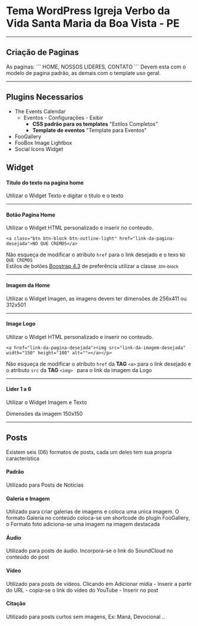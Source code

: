 <h1>Tema WordPress Igreja Verbo da Vida Santa Maria da Boa Vista - PE</h1>

<hr>

<h2>Criação de Paginas</h2>
<p>As paginas: ``` HOME, NOSSOS LIDERES, CONTATO ``` Devem esta com o modelo de pagina padrão, as demais com o template uso geral.</p>

<hr>

<h2>Plugins Necessarios</h2>
<ul>
	<li>The Events Calendar 
		<ul>
			<li> Eventos  - Configurações - Exibir
				<ul>
					<li><b>CSS padrão para os templates</b> "Estilos Completos"</li>
					<li><b>Template de eventos</b> "Template para Eventos"</li>
				</ul>
			</li>
		</ul>
	</li>
	<li>FooGallery</li>
	<li>FooBox Image Lightbox</li>
	<li>Social Icons Widget</li>
</ul>

<h2>Widget</h2>

<h4>Titulo do texto na pagina home</h4>
<p>Utilizar o Widget Texto e digitar o titulo e o texto</p>
<hr>

<h4>Botão Pagina Home</h4>
<p>
Utilizar o Widget HTML personalizado e inserir no conteudo.

```<a class="btn btn-block btn-outline-light" href="link-da-pagina-desejada">NO QUE CREMOS</a>```


Não esqueça de modificar o atributo ``` href ``` para o link desejado e o texo ```NO QUE CREMOS``` <br> 
Estilos de botões <a href="https://getbootstrap.com/docs/4.3/components/buttons/">Boostrap 4.3</a> de preferência utilizar a classe <small>.btn-block</small>
	
</p>
<hr>

<h4>Imagem da Home</h4>
<p>Utilizar o Widget Imagen, as imagens devem ter dimensões de 256x411 ou 312x501</p>
<hr>
<h4>Image Logo</h4>
<p>
Utilizar o Widget HTML personalizado e inserir no conteudo.

```
<a href="link-da-pagina-desejada"><img src="link-da-imagem-desejada" width="150" height="100" alt=""></a></p>
```

Não esqueça de modificar o atributo ```href``` da <b>TAG</b> ```<a>``` para o link desejado e o atributo ``` src ``` da <b>TAG</b> ```<img> ``` para o link da imagem da Logo <br>

<hr>

<h4>Lider 1 a 6</h4>
<p>Utilizar o Widget Imagem e Texto</p>
<p>Dimensões da imagem 150x150</p>
<hr>

<h2>Posts</h2>
<p>Existem seis (06) formatos de posts, cada um deles tem sua propria característica</p>

<h4>Padrão</h4>
<p>Utilizado para Posts de Noticias</p>
<h4>Galeria e Imagem</h4>
<p>Utilizado para criar galerias de imagens e coloca uma unica imagem. O formato Galeria no conteúdo coloca-se um shortcode do plugin FooGallery, o Formato foto adiciona-se uma imagem na imagem destacada</p>

<h4>Áudio</h4>
<p>Utilizado para posts de áudio. Incorpora-se o link do SoundCloud no conteúdo do post</p>

<h4>Vídeo</h4>
<p>Utilizado para posts de vídeos. Clicando em Adicionar mídia - Inserir a partir do URL - copia-se o link do video do YouTube - Inserir no post</p>

<h4>Citação</h4>
<p>Utilizado para posts curtos sem imagens, Ex: Maná, Devocional ..</p>
